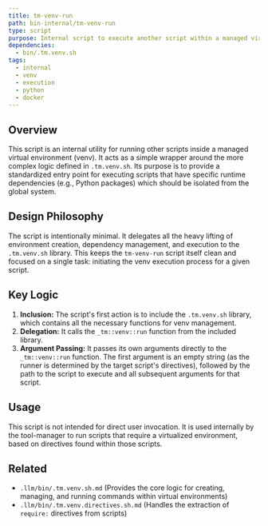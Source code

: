 ```yaml
---
title: tm-venv-run
path: bin-internal/tm-venv-run
type: script
purpose: Internal script to execute another script within a managed virtual environment.
dependencies:
  - bin/.tm.venv.sh
tags:
  - internal
  - venv
  - execution
  - python
  - docker
---
```


## Overview
This script is an internal utility for running other scripts inside a managed virtual environment (venv). It acts as a simple wrapper around the more complex logic defined in `.tm.venv.sh`. Its purpose is to provide a standardized entry point for executing scripts that have specific runtime dependencies (e.g., Python packages) which should be isolated from the global system.

## Design Philosophy
The script is intentionally minimal. It delegates all the heavy lifting of environment creation, dependency management, and execution to the `.tm.venv.sh` library. This keeps the `tm-venv-run` script itself clean and focused on a single task: initiating the venv execution process for a given script.

## Key Logic
1.  **Inclusion:** The script's first action is to include the `.tm.venv.sh` library, which contains all the necessary functions for venv management.
2.  **Delegation:** It calls the `_tm::venv::run` function from the included library.
3.  **Argument Passing:** It passes its own arguments directly to the `_tm::venv::run` function. The first argument is an empty string (as the runner is determined by the target script's directives), followed by the path to the script to execute and all subsequent arguments for that script.

## Usage
This script is not intended for direct user invocation. It is used internally by the tool-manager to run scripts that require a virtualized environment, based on directives found within those scripts.

## Related
- `.llm/bin/.tm.venv.sh.md` (Provides the core logic for creating, managing, and running commands within virtual environments)
- `.llm/bin/.tm.venv.directives.sh.md` (Handles the extraction of `require:` directives from scripts)